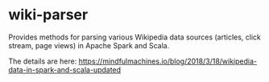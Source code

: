 # wiki-parser

Provides methods for parsing various Wikipedia data sources (articles, click stream, page views) in Apache Spark and Scala.

The details are here: <https://mindfulmachines.io/blog/2018/3/18/wikipedia-data-in-spark-and-scala-updated>
